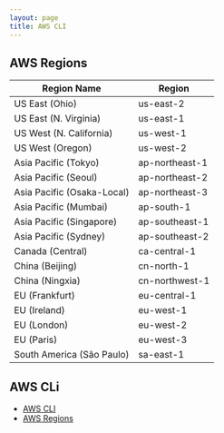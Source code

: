 ```yaml
---
layout: page
title: AWS CLI
---
```


## AWS Regions

Region Name | Region 
----- | ----- 
US East (Ohio) | us-east-2
US East (N. Virginia) | us-east-1
US West (N. California) | us-west-1
US West (Oregon) | us-west-2
Asia Pacific (Tokyo) | ap-northeast-1
Asia Pacific (Seoul) | ap-northeast-2
Asia Pacific (Osaka-Local) | ap-northeast-3
Asia Pacific (Mumbai) | ap-south-1
Asia Pacific (Singapore) | ap-southeast-1
Asia Pacific (Sydney) | ap-southeast-2
Canada (Central) | ca-central-1
China (Beijing) | cn-north-1
China (Ningxia) | cn-northwest-1
EU (Frankfurt) | eu-central-1
EU (Ireland) | eu-west-1
EU (London) | eu-west-2
EU (Paris) | eu-west-3
South America (São Paulo) | sa-east-1

## AWS CLi
* [AWS CLI](https://docs.aws.amazon.com/cli/latest/userguide/installing.html)
* [AWS Regions](https://docs.aws.amazon.com/AmazonRDS/latest/UserGuide/Concepts.RegionsAndAvailabilityZones.html)



